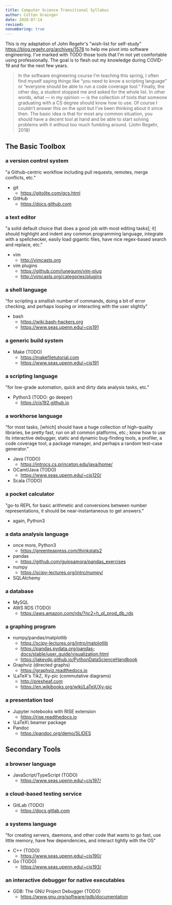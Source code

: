 ```yaml
---
title: Computer Science Transitional Syllabus
author: Colton Grainger
date: 2020-07-14
revised:
nonumbering: true
---
```


This is my adaptation of John Regehr's "wish-list for self-study" <https://blog.regehr.org/archives/1578> to help me pivot into software engineering. I've marked with TODO those tools that I'm not yet comfortable using professionally. The goal is to flesh out my knowledge during COVID-19 and for the next few years.

> In the software engineering course I’m teaching this spring, I often find myself saying things like “you need to know a scripting language” or “everyone should be able to run a code coverage tool.” Finally, the other day, a student stopped me and asked for the whole list. In other words, what — in my opinion — is the collection of tools that someone graduating with a CS degree should know how to use. Of course I couldn’t answer this on the spot but I’ve been thinking about it since then. The basic idea is that for most any common situation, you should have a decent tool at hand and be able to start solving problems with it without too much fumbling around. (John Regehr, 2018)


## The Basic Toolbox

### a version control system

"a Github-centric workflow including pull requests, remotes, merge conflicts, etc."

- git 
    - <https://gitolite.com/gcs.html>
- GitHub 
    - <https://docs.github.com>

### a text editor

"a solid default choice that does a good job with most editing tasks[; it] should highlight and indent any common programming language, integrate with a spellchecker, easily load gigantic files, have nice regex-based search and replace, etc."

- vim 
    - <http://vimcasts.org>
- vim plugins
    - <https://github.com/junegunn/vim-plug>
    - <http://vimcasts.org/categories/plugins>

### a shell language

"for scripting a smallish number of commands, doing a bit of error checking, and perhaps looping or interacting with the user slightly"

- bash 
    - <https://wiki.bash-hackers.org>
    - <https://www.seas.upenn.edu/~cis191>

### a generic build system

- Make  (TODO)
    - <https://makefiletutorial.com>
    - <https://www.seas.upenn.edu/~cis191>

### a scripting language

"for low-grade automation, quick and dirty data analysis tasks, etc."

- Python3 (TODO: go deeper)
    - <https://cis192.github.io>

### a workhorse language

"for most tasks, [which] should have a huge collection of high-quality libraries, be pretty fast, run on all common platforms, etc.; know how to use its interactive debugger, static and dynamic bug-finding tools, a profiler, a code coverage tool, a package manager, and perhaps a random test-case generator."

- Java (TODO)
    - <https://introcs.cs.princeton.edu/java/home/>
- OCaml/Java (TODO)
    - <https://www.seas.upenn.edu/~cis120/>
- Scala (TODO)

### a pocket calculator

"go-to REPL for basic arithmetic and conversions between number representations, it should be near-instantaneous to get answers."

- again, Python3

### a data analysis language

- once more, Python3
    - <https://greenteapress.com/thinkstats2>
- pandas 
    - <https://github.com/guipsamora/pandas_exercises>
- numpy 
    - <https://scipy-lectures.org/intro/numpy/>
- SQLAlchemy

### a database

- MySQL
- AWS RDS (TODO)
    - <https://aws.amazon.com/rds/?nc2=h_ql_prod_db_rds>

### a graphing program

- numpy/pandas/matplotlib 
    - <https://scipy-lectures.org/intro/matplotlib>
    - <https://pandas.pydata.org/pandas-docs/stable/user_guide/visualization.html>
    - <https://jakevdp.github.io/PythonDataScienceHandbook>
- Graphviz (directed graphs)
    - <https://graphviz.readthedocs.io>
- \LaTeX's TikZ, Xy-pic (commutative diagrams)
    - <http://presheaf.com>
    - <https://en.wikibooks.org/wiki/LaTeX/Xy-pic>

### a presentation tool

- Jupyter notebooks with RISE extension 
    - <https://rise.readthedocs.io>
- \LaTeX\ beamer package
- Pandoc
    - <https://pandoc.org/demo/SLIDES>


## Secondary Tools

### a browser language 

- JavaScript/TypeScript (TODO) 
    - <https://www.seas.upenn.edu/~cis197/>

### a cloud-based testing service 

- GitLab (TODO) 
    - <https://docs.gitlab.com>

### a systems language

 "for creating servers, daemons, and other code that wants to go fast, use little memory, have few dependencies, and interact tightly with the OS"

- C++ (TODO)
    - <https://www.seas.upenn.edu/~cis190/>
- Go (TODO)
    - <https://www.seas.upenn.edu/~cis193/>

### an interactive debugger for native executables

- GDB: The GNU Project Debugger (TODO)
    - <https://www.gnu.org/software/gdb/documentation>

